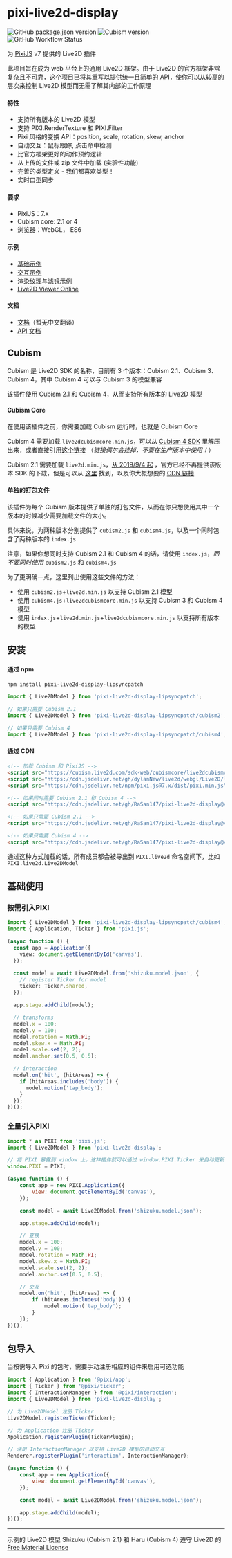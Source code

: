 # pixi-live2d-display

![GitHub package.json version](https://img.shields.io/github/package-json/v/guansss/pixi-live2d-display?style=flat-square)
![Cubism version](https://img.shields.io/badge/Cubism-2/3/4-ff69b4?style=flat-square)
![GitHub Workflow Status](https://img.shields.io/github/actions/workflow/status/guansss/pixi-live2d-display/test.yml?style=flat-square)

为 [PixiJS](https://github.com/pixijs/pixi.js) v7 提供的 Live2D 插件

此项目旨在成为 web 平台上的通用 Live2D 框架。由于 Live2D 的官方框架非常复杂且不可靠，这个项目已将其重写以提供统一且简单的 API，使你可以从较高的层次来控制 Live2D 模型而无需了解其内部的工作原理

#### 特性

-   支持所有版本的 Live2D 模型
-   支持 PIXI.RenderTexture 和 PIXI.Filter
-   Pixi 风格的变换 API：position, scale, rotation, skew, anchor
-   自动交互：鼠标跟踪, 点击命中检测
-   比官方框架更好的动作预约逻辑
-   从上传的文件或 zip 文件中加载 (实验性功能)
-   完善的类型定义 - 我们都喜欢类型！
-   实时口型同步

#### 要求

-   PixiJS：7.x
-   Cubism core: 2.1 or 4 
-   浏览器：WebGL， ES6

#### 示例

-   [基础示例](https://codepen.io/guansss/pen/oNzoNoz/left?editors=1010)
-   [交互示例](https://codepen.io/guansss/pen/KKgXBOP/left?editors=0010)
-   [渲染纹理与滤镜示例](https://codepen.io/guansss/pen/qBaMNQV/left?editors=1010)
-   [Live2D Viewer Online](https://guansss.github.io/live2d-viewer-web/)

#### 文档

-   [文档](https://guansss.github.io/pixi-live2d-display)（暂无中文翻译）
-   [API 文档](https://guansss.github.io/pixi-live2d-display/api/index.html)

## Cubism

Cubism 是 Live2D SDK 的名称，目前有 3 个版本：Cubism 2.1、Cubism 3、Cubism 4，其中 Cubism 4 可以与 Cubism 3 的模型兼容

该插件使用 Cubism 2.1 和 Cubism 4，从而支持所有版本的 Live2D 模型

#### Cubism Core

在使用该插件之前，你需要加载 Cubism 运行时，也就是 Cubism Core

Cubism 4 需要加载 `live2dcubismcore.min.js`，可以从 [Cubism 4 SDK](https://www.live2d.com/download/cubism-sdk/download-web/)
里解压出来，或者直接引用[这个链接](https://cubism.live2d.com/sdk-web/cubismcore/live2dcubismcore.min.js)
（_链接偶尔会挂掉，不要在生产版本中使用！_）

Cubism 2.1 需要加载 `live2d.min.js`，[从 2019/9/4 起](https://help.live2d.com/en/other/other_20/)
，官方已经不再提供该版本 SDK 的下载，但是可以从 [这里](https://github.com/dylanNew/live2d/tree/master/webgl/Live2D/lib)
找到，以及你大概想要的 [CDN 链接](https://cdn.jsdelivr.net/gh/dylanNew/live2d/webgl/Live2D/lib/live2d.min.js)

#### 单独的打包文件

该插件为每个 Cubism 版本提供了单独的打包文件，从而在你只想使用其中一个版本的时候减少需要加载文件的大小。

具体来说，为两种版本分别提供了 `cubism2.js` 和 `cubism4.js`，以及一个同时包含了两种版本的 `index.js`

注意，如果你想同时支持 Cubism 2.1 和 Cubism 4 的话，请使用 `index.js`，_而不要同时使用_ `cubism2.js` 和 `cubism4.js`

为了更明确一点，这里列出使用这些文件的方法：

-   使用 `cubism2.js`+`live2d.min.js` 以支持 Cubism 2.1 模型
-   使用 `cubism4.js`+`live2dcubismcore.min.js` 以支持 Cubism 3 和 Cubism 4 模型
-   使用 `index.js`+`live2d.min.js`+`live2dcubismcore.min.js` 以支持所有版本的模型

## 安装

#### 通过 npm

```sh
npm install pixi-live2d-display-lipsyncpatch
```

```js
import { Live2DModel } from 'pixi-live2d-display-lipsyncpatch';

// 如果只需要 Cubism 2.1
import { Live2DModel } from 'pixi-live2d-display-lipsyncpatch/cubism2';

// 如果只需要 Cubism 4
import { Live2DModel } from 'pixi-live2d-display-lipsyncpatch/cubism4';
```

#### 通过 CDN

```html
<!-- 加载 Cubism 和 PixiJS -->
<script src="https://cubism.live2d.com/sdk-web/cubismcore/live2dcubismcore.min.js"></script>
<script src="https://cdn.jsdelivr.net/gh/dylanNew/live2d/webgl/Live2D/lib/live2d.min.js"></script>
<script src="https://cdn.jsdelivr.net/npm/pixi.js@7.x/dist/pixi.min.js"></script>

<!-- 如果同时需要 Cubism 2.1 和 Cubism 4 -->
<script src="https://cdn.jsdelivr.net/gh/RaSan147/pixi-live2d-display@v0.5.0-ls-7/dist/index.min.js"></script>

<!-- 如果只需要 Cubism 2.1 -->
<script src="https://cdn.jsdelivr.net/gh/RaSan147/pixi-live2d-display@v0.5.0-ls-7/dist/cubism2.min.js"></script>

<!-- 如果只需要 Cubism 4 -->
<script src="https://cdn.jsdelivr.net/gh/RaSan147/pixi-live2d-display@v0.5.0-ls-7/dist/cubism4.min.js"></script>
```

通过这种方式加载的话，所有成员都会被导出到 `PIXI.live2d` 命名空间下，比如 `PIXI.live2d.Live2DModel`

## 基础使用

### 按需引入PIXI

```typescript
import { Live2DModel } from 'pixi-live2d-display-lipsyncpatch/cubism4';
import { Application, Ticker } from 'pixi.js';

(async function () {
  const app = Application({
    view: document.getElementById('canvas'),
  });

  const model = await Live2DModel.from('shizuku.model.json', {
    // register Ticker for model
    ticker: Ticker.shared,
  });

  app.stage.addChild(model);

  // transforms
  model.x = 100;
  model.y = 100;
  model.rotation = Math.PI;
  model.skew.x = Math.PI;
  model.scale.set(2, 2);
  model.anchor.set(0.5, 0.5);

  // interaction
  model.on('hit', (hitAreas) => {
    if (hitAreas.includes('body')) {
      model.motion('tap_body');
    }
  });
})();
```
### 全量引入PIXI

```javascript
import * as PIXI from 'pixi.js';
import { Live2DModel } from 'pixi-live2d-display';

// 将 PIXI 暴露到 window 上，这样插件就可以通过 window.PIXI.Ticker 来自动更新模型
window.PIXI = PIXI;

(async function () {
    const app = new PIXI.Application({
        view: document.getElementById('canvas'),
    });

    const model = await Live2DModel.from('shizuku.model.json');

    app.stage.addChild(model);

    // 变换
    model.x = 100;
    model.y = 100;
    model.rotation = Math.PI;
    model.skew.x = Math.PI;
    model.scale.set(2, 2);
    model.anchor.set(0.5, 0.5);

    // 交互
    model.on('hit', (hitAreas) => {
        if (hitAreas.includes('body')) {
            model.motion('tap_body');
        }
    });
})();
```

## 包导入

当按需导入 Pixi 的包时，需要手动注册相应的组件来启用可选功能

```javascript
import { Application } from '@pixi/app';
import { Ticker } from '@pixi/ticker';
import { InteractionManager } from '@pixi/interaction';
import { Live2DModel } from 'pixi-live2d-display';

// 为 Live2DModel 注册 Ticker
Live2DModel.registerTicker(Ticker);

// 为 Application 注册 Ticker
Application.registerPlugin(TickerPlugin);

// 注册 InteractionManager 以支持 Live2D 模型的自动交互
Renderer.registerPlugin('interaction', InteractionManager);

(async function () {
    const app = new Application({
        view: document.getElementById('canvas'),
    });

    const model = await Live2DModel.from('shizuku.model.json');

    app.stage.addChild(model);
})();
```

---

示例的 Live2D 模型 Shizuku (Cubism 2.1) 和 Haru (Cubism 4) 遵守 Live2D 的
[Free Material License](https://www.live2d.com/eula/live2d-free-material-license-agreement_en.html)
